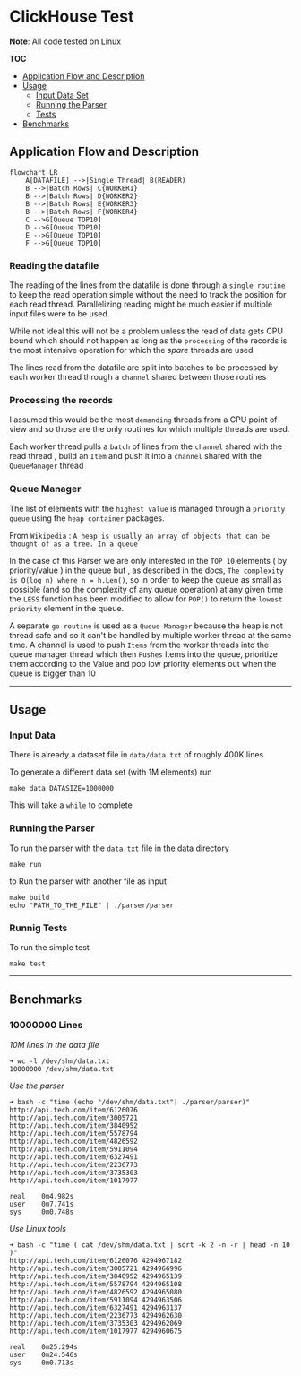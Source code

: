 # ClickHouse Test

**Note**: All code tested on Linux

**TOC**
* [Application Flow and Description](#application-flow-and-description)
* [Usage](#usage)
  * [Input Data Set](#input-data)
  * [Running the Parser](#running-the-parser)
  * [Tests](#runnig-tests)
* [Benchmarks](#benchmarks)

## Application Flow and Description

```mermaid
flowchart LR
    A[DATAFILE] -->|Single Thread| B(READER)
    B -->|Batch Rows| C{WORKER1}
    B -->|Batch Rows| D{WORKER2}
    B -->|Batch Rows| E{WORKER3}
    B -->|Batch Rows| F{WORKER4}
    C -->G[Queue TOP10]
    D -->G[Queue TOP10]
    E -->G[Queue TOP10]
    F -->G[Queue TOP10]
```

### Reading the datafile

The reading of the lines from the datafile is done through a `single routine` to keep the read operation simple without the need to track the position for each read thread. Parallelizing reading might be much easier if multiple input files were to be used.

While not ideal this will not be a problem unless the read of data gets CPU bound which should not happen as long as the `processing` of the records is the most intensive operation for which the _spare_ threads are used

The lines read from the datafile are split into batches to be processed by each worker thread through a `channel` shared between those routines

### Processing the records

I assumed this would be the most `demanding` threads from a CPU point of view and so those are the only routines for which multiple threads are used. 

Each worker thread pulls a `batch` of lines from the `channel` shared with the read thread , build an `Item` and push it into a `channel` shared with the `QueueManager` thread 

### Queue Manager

The list of elements with the `highest value` is managed through a `priority queue` using the `heap container` packages. 

From `Wikipedia` : `A heap is usually an array of objects that can be thought of as a tree. In a queue` 

In the case of this Parser we are only interested in the `TOP 10` elements ( by priority/value ) in the queue but , as described in the docs, `The complexity is O(log n) where n = h.Len()`, so in order to keep the queue as small as possible (and so the complexity of any queue operation) at any given time the `LESS` function has been modified to allow for `POP()` to return the `lowest priority` element in the queue. 

A separate `go routine` is used as a `Queue Manager` because the heap is not thread safe and so it can't be handled by multiple worker thread at the same time. A channel is used to push `Items` from the worker threads into the queue manager thread which then `Pushes` Items into the queue, prioritize them according to the Value and pop low priority elements out when the queue is bigger than 10

---
## Usage

### Input Data

There is already a dataset file in `data/data.txt` of roughly 400K lines

To generate a different data set (with 1M elements) run
```
make data DATASIZE=1000000
```

This will take a `while` to complete

### Running the Parser

To run the parser with the `data.txt` file in the data directory
```
make run
```

to Run the parser with another file as input 
```
make build
echo "PATH_TO_THE_FILE" | ./parser/parser
```

### Runnig Tests
To run the simple test
```
make test
```

---
## Benchmarks

### 10000000 Lines
*10M lines in the data file*
```
➜ wc -l /dev/shm/data.txt
10000000 /dev/shm/data.txt
```

*Use the parser* 
```
➜ bash -c "time (echo "/dev/shm/data.txt"| ./parser/parser)"
http://api.tech.com/item/6126076
http://api.tech.com/item/3005721
http://api.tech.com/item/3840952
http://api.tech.com/item/5578794
http://api.tech.com/item/4826592
http://api.tech.com/item/5911094
http://api.tech.com/item/6327491
http://api.tech.com/item/2236773
http://api.tech.com/item/3735303
http://api.tech.com/item/1017977

real    0m4.982s
user    0m7.741s
sys     0m0.748s
```
*Use Linux tools* 
```
➜ bash -c "time ( cat /dev/shm/data.txt | sort -k 2 -n -r | head -n 10 )"
http://api.tech.com/item/6126076 4294967182
http://api.tech.com/item/3005721 4294966996
http://api.tech.com/item/3840952 4294965139
http://api.tech.com/item/5578794 4294965108
http://api.tech.com/item/4826592 4294965080
http://api.tech.com/item/5911094 4294963506
http://api.tech.com/item/6327491 4294963137
http://api.tech.com/item/2236773 4294962630
http://api.tech.com/item/3735303 4294962069
http://api.tech.com/item/1017977 4294960675

real    0m25.294s
user    0m24.546s
sys     0m0.713s
```

